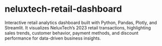 # neluxtech-retail-dashboard
Interactive retail analytics dashboard built with Python, Pandas, Plotly, and Streamlit. It visualizes NeluxTech’s 2023 retail transactions, highlighting sales trends, customer behavior, payment methods, and discount performance for data-driven business insights.
